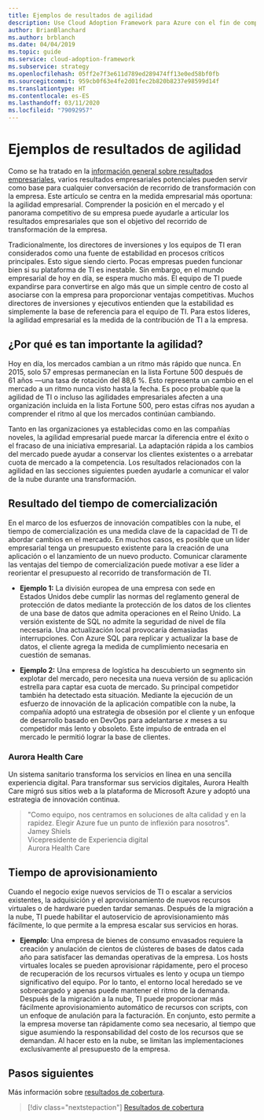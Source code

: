 ```yaml
---
title: Ejemplos de resultados de agilidad
description: Use Cloud Adoption Framework para Azure con el fin de comprender la posición de la empresa en el mercado y el panorama competitivo.
author: BrianBlanchard
ms.author: brblanch
ms.date: 04/04/2019
ms.topic: guide
ms.service: cloud-adoption-framework
ms.subservice: strategy
ms.openlocfilehash: 05ff2e7f3e611d789ed289474ff13e0ed58bf0fb
ms.sourcegitcommit: 959cb0f63e4fe2d01fec2b820b8237e98599d14f
ms.translationtype: HT
ms.contentlocale: es-ES
ms.lasthandoff: 03/11/2020
ms.locfileid: "79092957"
---
```

# <a name="examples-of-agility-outcomes"></a>Ejemplos de resultados de agilidad

Como se ha tratado en la [información general sobre resultados empresariales](./index.md), varios resultados empresariales potenciales pueden servir como base para cualquier conversación de recorrido de transformación con la empresa. Este artículo se centra en la medida empresarial más oportuna: la agilidad empresarial. Comprender la posición en el mercado y el panorama competitivo de su empresa puede ayudarle a articular los resultados empresariales que son el objetivo del recorrido de transformación de la empresa.

Tradicionalmente, los directores de inversiones y los equipos de TI eran considerados como una fuente de estabilidad en procesos críticos principales. Esto sigue siendo cierto. Pocas empresas pueden funcionar bien si su plataforma de TI es inestable. Sin embargo, en el mundo empresarial de hoy en día, se espera mucho más. El equipo de TI puede expandirse para convertirse en algo más que un simple centro de costo al asociarse con la empresa para proporcionar ventajas competitivas. Muchos directores de inversiones y ejecutivos entienden que la estabilidad es simplemente la base de referencia para el equipo de TI. Para estos líderes, la agilidad empresarial es la medida de la contribución de TI a la empresa.

<!-- markdownlint-disable MD026 -->

## <a name="why-is-agility-so-important"></a>¿Por qué es tan importante la agilidad?

Hoy en día, los mercados cambian a un ritmo más rápido que nunca. En 2015, solo 57 empresas permanecían en la lista Fortune 500 después de 61 años &mdash;una tasa de rotación del 88,6 %. Esto representa un cambio en el mercado a un ritmo nunca visto hasta la fecha. Es poco probable que la agilidad de TI o incluso las agilidades empresariales afecten a una organización incluida en la lista Fortune 500, pero estas cifras nos ayudan a comprender el ritmo al que los mercados continúan cambiando.

Tanto en las organizaciones ya establecidas como en las compañías noveles, la agilidad empresarial puede marcar la diferencia entre el éxito o el fracaso de una iniciativa empresarial. La adaptación rápida a los cambios del mercado puede ayudar a conservar los clientes existentes o a arrebatar cuota de mercado a la competencia. Los resultados relacionados con la agilidad en las secciones siguientes pueden ayudarle a comunicar el valor de la nube durante una transformación.

## <a name="time-to-market-outcome"></a>Resultado del tiempo de comercialización

En el marco de los esfuerzos de innovación compatibles con la nube, el tiempo de comercialización es una medida clave de la capacidad de TI de abordar cambios en el mercado. En muchos casos, es posible que un líder empresarial tenga un presupuesto existente para la creación de una aplicación o el lanzamiento de un nuevo producto. Comunicar claramente las ventajas del tiempo de comercialización puede motivar a ese líder a reorientar el presupuesto al recorrido de transformación de TI.

- **Ejemplo 1:** La división europea de una empresa con sede en Estados Unidos debe cumplir las normas del reglamento general de protección de datos mediante la protección de los datos de los clientes de una base de datos que admita operaciones en el Reino Unido. La versión existente de SQL no admite la seguridad de nivel de fila necesaria. Una actualización local provocaría demasiadas interrupciones. Con Azure SQL para replicar y actualizar la base de datos, el cliente agrega la medida de cumplimiento necesaria en cuestión de semanas.

- **Ejemplo 2:** Una empresa de logística ha descubierto un segmento sin explotar del mercado, pero necesita una nueva versión de su aplicación estrella para captar esa cuota de mercado. Su principal competidor también ha detectado esta situación. Mediante la ejecución de un esfuerzo de innovación de la aplicación compatible con la nube, la compañía adoptó una estrategia de obsesión por el cliente y un enfoque de desarrollo basado en DevOps para adelantarse _x_ meses a su competidor más lento y obsoleto. Este impulso de entrada en el mercado le permitió lograr la base de clientes.

### <a name="aurora-health-care"></a>Aurora Health Care

Un sistema sanitario transforma los servicios en línea en una sencilla experiencia digital. Para transformar sus servicios digitales, Aurora Health Care migró sus sitios web a la plataforma de Microsoft Azure y adoptó una estrategia de innovación continua.

<!-- cSpell:ignore Jamey Shiels -->

> "Como equipo, nos centramos en soluciones de alta calidad y en la rapidez. Elegir Azure fue un punto de inflexión para nosotros".  
> Jamey Shiels  
> Vicepresidente de Experiencia digital  
> Aurora Health Care

## <a name="provision-time"></a>Tiempo de aprovisionamiento

Cuando el negocio exige nuevos servicios de TI o escalar a servicios existentes, la adquisición y el aprovisionamiento de nuevos recursos virtuales o de hardware pueden tardar semanas. Después de la migración a la nube, TI puede habilitar el autoservicio de aprovisionamiento más fácilmente, lo que permite a la empresa escalar sus servicios en horas.

- **Ejemplo**: Una empresa de bienes de consumo envasados requiere la creación y anulación de cientos de clústeres de bases de datos cada año para satisfacer las demandas operativas de la empresa. Los hosts virtuales locales se pueden aprovisionar rápidamente, pero el proceso de recuperación de los recursos virtuales es lento y ocupa un tiempo significativo del equipo. Por lo tanto, el entorno local heredado se ve sobrecargado y apenas puede mantener el ritmo de la demanda. Después de la migración a la nube, TI puede proporcionar más fácilmente aprovisionamiento automático de recursos con scripts, con un enfoque de anulación para la facturación. En conjunto, esto permite a la empresa moverse tan rápidamente como sea necesario, al tiempo que sigue asumiendo la responsabilidad del costo de los recursos que se demandan. Al hacer esto en la nube, se limitan las implementaciones exclusivamente al presupuesto de la empresa.

## <a name="next-steps"></a>Pasos siguientes

Más información sobre [resultados de cobertura](./reach-outcomes.md).

> [!div class="nextstepaction"]
> [Resultados de cobertura](./reach-outcomes.md)

